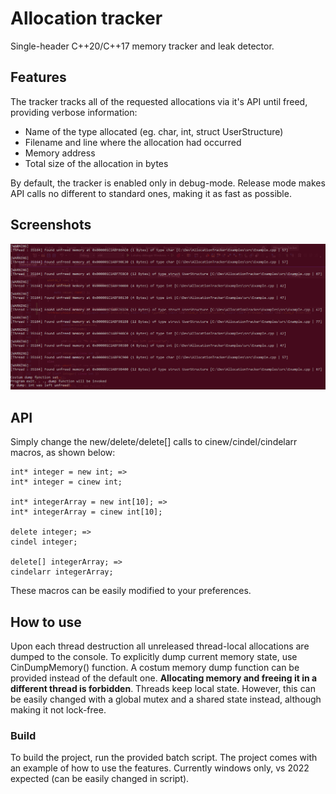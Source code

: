 # Allocation tracker
Single-header C++20/C++17 memory tracker and leak detector.

## Features
The tracker tracks all of the requested allocations via it's API until freed, providing
verbose information:
* Name of the type allocated (eg. char, int, struct UserStructure)
* Filename and line where the allocation had occurred 
* Memory address
* Total size of the allocation in bytes

By default, the tracker is enabled only in debug-mode. Release mode makes API calls 
no different to standard ones, making it as fast as possible.

## Screenshots
![Tracks](https://github.com/CzekoladowyKocur/Allocation-Tracker/blob/master/screenshots/tracks.png)

## API
Simply change the new/delete/delete[] calls to cinew/cindel/cindelarr macros, as shown below:
```
int* integer = new int; => 
int* integer = cinew int;

int* integerArray = new int[10]; => 
int* integerArray = cinew int[10];

delete integer; => 
cindel integer;

delete[] integerArray; =>
cindelarr integerArray;
``` 
These macros can be easily modified to your preferences.

## How to use
Upon each thread destruction all unreleased thread-local allocations are dumped to the 
console. To explicitly dump current memory state, use CinDumpMemory() function. A costum memory
dump function can be provided instead of the default one. **Allocating memory and freeing it in 
a different thread is forbidden**. Threads keep local state. However, this can be easily changed
with a global mutex and a shared state instead, although making it not lock-free.

### Build
To build the project, run the provided batch script.
The project comes with an example of how to use the features.
Currently windows only, vs 2022 expected (can be easily changed in script). 

